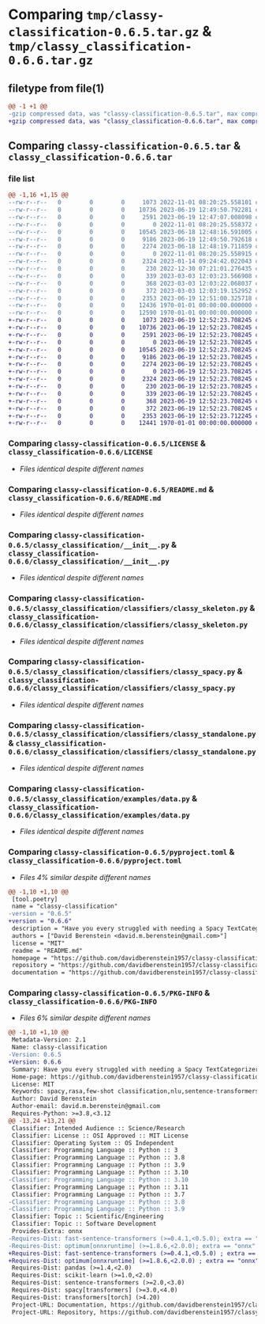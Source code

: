 # Comparing `tmp/classy-classification-0.6.5.tar.gz` & `tmp/classy_classification-0.6.6.tar.gz`

## filetype from file(1)

```diff
@@ -1 +1 @@
-gzip compressed data, was "classy-classification-0.6.5.tar", max compression
+gzip compressed data, was "classy_classification-0.6.6.tar", max compression
```

## Comparing `classy-classification-0.6.5.tar` & `classy_classification-0.6.6.tar`

### file list

```diff
@@ -1,16 +1,15 @@
--rw-r--r--   0        0        0     1073 2022-11-01 08:20:25.558101 classy-classification-0.6.5/LICENSE
--rw-r--r--   0        0        0    10736 2023-06-19 12:49:50.792281 classy-classification-0.6.5/README.md
--rw-r--r--   0        0        0     2591 2023-06-19 12:47:07.008098 classy-classification-0.6.5/classy_classification/__init__.py
--rw-r--r--   0        0        0        0 2022-11-01 08:20:25.558372 classy-classification-0.6.5/classy_classification/classifiers/__init__.py
--rw-r--r--   0        0        0    10545 2023-06-18 12:48:16.591005 classy-classification-0.6.5/classy_classification/classifiers/classy_skeleton.py
--rw-r--r--   0        0        0     9186 2023-06-19 12:49:50.792618 classy-classification-0.6.5/classy_classification/classifiers/classy_spacy.py
--rw-r--r--   0        0        0     2274 2023-06-18 12:48:19.711859 classy-classification-0.6.5/classy_classification/classifiers/classy_standalone.py
--rw-r--r--   0        0        0        0 2022-11-01 08:20:25.558915 classy-classification-0.6.5/classy_classification/examples/__init__.py
--rw-r--r--   0        0        0     2324 2023-01-14 09:24:42.022043 classy-classification-0.6.5/classy_classification/examples/data.py
--rw-r--r--   0        0        0      230 2022-12-30 07:21:01.276435 classy-classification-0.6.5/classy_classification/examples/individual_transformer.py
--rw-r--r--   0        0        0      339 2023-03-03 12:03:23.566908 classy-classification-0.6.5/classy_classification/examples/spacy_few_shot_external.py
--rw-r--r--   0        0        0      368 2023-03-03 12:03:22.068037 classy-classification-0.6.5/classy_classification/examples/spacy_internal_embeddings.py
--rw-r--r--   0        0        0      372 2023-03-03 12:03:19.152952 classy-classification-0.6.5/classy_classification/examples/spacy_zero_shot_external.py
--rw-r--r--   0        0        0     2353 2023-06-19 12:51:00.325718 classy-classification-0.6.5/pyproject.toml
--rw-r--r--   0        0        0    12436 1970-01-01 00:00:00.000000 classy-classification-0.6.5/setup.py
--rw-r--r--   0        0        0    12590 1970-01-01 00:00:00.000000 classy-classification-0.6.5/PKG-INFO
+-rw-r--r--   0        0        0     1073 2023-06-19 12:52:23.708245 classy_classification-0.6.6/LICENSE
+-rw-r--r--   0        0        0    10736 2023-06-19 12:52:23.708245 classy_classification-0.6.6/README.md
+-rw-r--r--   0        0        0     2591 2023-06-19 12:52:23.708245 classy_classification-0.6.6/classy_classification/__init__.py
+-rw-r--r--   0        0        0        0 2023-06-19 12:52:23.708245 classy_classification-0.6.6/classy_classification/classifiers/__init__.py
+-rw-r--r--   0        0        0    10545 2023-06-19 12:52:23.708245 classy_classification-0.6.6/classy_classification/classifiers/classy_skeleton.py
+-rw-r--r--   0        0        0     9186 2023-06-19 12:52:23.708245 classy_classification-0.6.6/classy_classification/classifiers/classy_spacy.py
+-rw-r--r--   0        0        0     2274 2023-06-19 12:52:23.708245 classy_classification-0.6.6/classy_classification/classifiers/classy_standalone.py
+-rw-r--r--   0        0        0        0 2023-06-19 12:52:23.708245 classy_classification-0.6.6/classy_classification/examples/__init__.py
+-rw-r--r--   0        0        0     2324 2023-06-19 12:52:23.708245 classy_classification-0.6.6/classy_classification/examples/data.py
+-rw-r--r--   0        0        0      230 2023-06-19 12:52:23.708245 classy_classification-0.6.6/classy_classification/examples/individual_transformer.py
+-rw-r--r--   0        0        0      339 2023-06-19 12:52:23.708245 classy_classification-0.6.6/classy_classification/examples/spacy_few_shot_external.py
+-rw-r--r--   0        0        0      368 2023-06-19 12:52:23.708245 classy_classification-0.6.6/classy_classification/examples/spacy_internal_embeddings.py
+-rw-r--r--   0        0        0      372 2023-06-19 12:52:23.708245 classy_classification-0.6.6/classy_classification/examples/spacy_zero_shot_external.py
+-rw-r--r--   0        0        0     2353 2023-06-19 12:52:23.712245 classy_classification-0.6.6/pyproject.toml
+-rw-r--r--   0        0        0    12441 1970-01-01 00:00:00.000000 classy_classification-0.6.6/PKG-INFO
```

### Comparing `classy-classification-0.6.5/LICENSE` & `classy_classification-0.6.6/LICENSE`

 * *Files identical despite different names*

### Comparing `classy-classification-0.6.5/README.md` & `classy_classification-0.6.6/README.md`

 * *Files identical despite different names*

### Comparing `classy-classification-0.6.5/classy_classification/__init__.py` & `classy_classification-0.6.6/classy_classification/__init__.py`

 * *Files identical despite different names*

### Comparing `classy-classification-0.6.5/classy_classification/classifiers/classy_skeleton.py` & `classy_classification-0.6.6/classy_classification/classifiers/classy_skeleton.py`

 * *Files identical despite different names*

### Comparing `classy-classification-0.6.5/classy_classification/classifiers/classy_spacy.py` & `classy_classification-0.6.6/classy_classification/classifiers/classy_spacy.py`

 * *Files identical despite different names*

### Comparing `classy-classification-0.6.5/classy_classification/classifiers/classy_standalone.py` & `classy_classification-0.6.6/classy_classification/classifiers/classy_standalone.py`

 * *Files identical despite different names*

### Comparing `classy-classification-0.6.5/classy_classification/examples/data.py` & `classy_classification-0.6.6/classy_classification/examples/data.py`

 * *Files identical despite different names*

### Comparing `classy-classification-0.6.5/pyproject.toml` & `classy_classification-0.6.6/pyproject.toml`

 * *Files 4% similar despite different names*

```diff
@@ -1,10 +1,10 @@
 [tool.poetry]
 name = "classy-classification"
-version = "0.6.5"
+version = "0.6.6"
 description = "Have you every struggled with needing a Spacy TextCategorizer but didn't have the time to train one from scratch? Classy Classification is the way to go!"
 authors = ["David Berenstein <david.m.berenstein@gmail.com>"]
 license = "MIT"
 readme = "README.md"
 homepage = "https://github.com/davidberenstein1957/classy-classification"
 repository = "https://github.com/davidberenstein1957/classy-classification"
 documentation = "https://github.com/davidberenstein1957/classy-classification"
```

### Comparing `classy-classification-0.6.5/PKG-INFO` & `classy_classification-0.6.6/PKG-INFO`

 * *Files 6% similar despite different names*

```diff
@@ -1,10 +1,10 @@
 Metadata-Version: 2.1
 Name: classy-classification
-Version: 0.6.5
+Version: 0.6.6
 Summary: Have you every struggled with needing a Spacy TextCategorizer but didn't have the time to train one from scratch? Classy Classification is the way to go!
 Home-page: https://github.com/davidberenstein1957/classy-classification
 License: MIT
 Keywords: spacy,rasa,few-shot classification,nlu,sentence-transformers
 Author: David Berenstein
 Author-email: david.m.berenstein@gmail.com
 Requires-Python: >=3.8,<3.12
@@ -13,24 +13,21 @@
 Classifier: Intended Audience :: Science/Research
 Classifier: License :: OSI Approved :: MIT License
 Classifier: Operating System :: OS Independent
 Classifier: Programming Language :: Python :: 3
 Classifier: Programming Language :: Python :: 3.8
 Classifier: Programming Language :: Python :: 3.9
 Classifier: Programming Language :: Python :: 3.10
-Classifier: Programming Language :: Python :: 3.10
 Classifier: Programming Language :: Python :: 3.11
 Classifier: Programming Language :: Python :: 3.7
-Classifier: Programming Language :: Python :: 3.8
-Classifier: Programming Language :: Python :: 3.9
 Classifier: Topic :: Scientific/Engineering
 Classifier: Topic :: Software Development
 Provides-Extra: onnx
-Requires-Dist: fast-sentence-transformers (>=0.4.1,<0.5.0); extra == "onnx"
-Requires-Dist: optimum[onnxruntime] (>=1.8.6,<2.0.0); extra == "onnx"
+Requires-Dist: fast-sentence-transformers (>=0.4.1,<0.5.0) ; extra == "onnx"
+Requires-Dist: optimum[onnxruntime] (>=1.8.6,<2.0.0) ; extra == "onnx"
 Requires-Dist: pandas (>=1.4,<2.0)
 Requires-Dist: scikit-learn (>=1.0,<2.0)
 Requires-Dist: sentence-transformers (>=2.0,<3.0)
 Requires-Dist: spacy[transformers] (>=3.0,<4.0)
 Requires-Dist: transformers[torch] (>4.20)
 Project-URL: Documentation, https://github.com/davidberenstein1957/classy-classification
 Project-URL: Repository, https://github.com/davidberenstein1957/classy-classification
```

